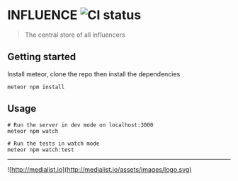 # INFLUENCE ![CI status](https://drone.medialist.io/api/badges/Medialist/influence/status.svg)

> The central store of all influencers

## Getting started

Install meteor, clone the repo then install the dependencies

```
meteor npm install
```

## Usage

```
# Run the server in dev mode on localhost:3000
meteor npm watch

# Run the tests in watch mode
meteor npm watch:test
```

---

![http://medialist.io](http://medialist.io/assets/images/logo.svg)
